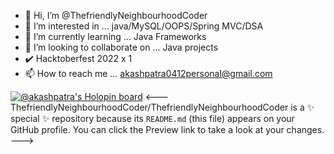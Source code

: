 - 👋 Hi, I’m @ThefriendlyNeighbourhoodCoder
- 👀 I’m interested in ... java/MySQL/OOPS/Spring MVC/DSA
- 🌱 I’m currently learning ... Java Frameworks
- 💞️ I’m looking to collaborate on ... Java projects
-  :heavy_check_mark:   Hacktoberfest 2022 x 1
- 📫 How to reach me ... akashpatra0412personal@gmail.com



[![@akashpatra's Holopin board](https://holopin.me/akashpatra)](https://holopin.io/@akashpatra)
<---
ThefriendlyNeighbourhoodCoder/ThefriendlyNeighbourhoodCoder is a ✨ special ✨ repository because its `README.md` (this file) appears on your GitHub profile.
You can click the Preview link to take a look at your changes.
--->
